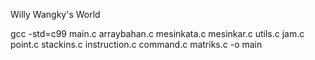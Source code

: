Willy Wangky's World

gcc -std=c99 main.c arraybahan.c mesinkata.c mesinkar.c utils.c jam.c point.c stackins.c instruction.c command.c matriks.c -o main

